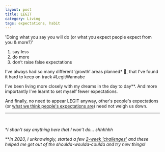 ```yaml
---
layout: post
title: LEGIT
category: Living
tags: expectations, habit
---
```


'Doing what you say you will do (or what you expect people expect from you & more?)'

1. say less
2. do more
3. don’t raise false expectations

I've always had so many different ‘growth’ areas planned* 🤤, that I've found it hard to keep on track #LegitWannabe

I've been living more closely with my dreams in the day to day**. And more importantly I've learnt to set myself fewer expectations.

And finally, no need to appear LEGIT anyway, other's people's expectations (or [what we think people's expectations are][id2]) need not weigh us down.


---
<br>

*_I shan't say anything here that I won’t do...  shhhhhh_  

**_In 2020, I unknowingly, started a few [2-week 'challenges'][id1] and these helped me get out of the shoulda-woulda-coulda and try new things!_


[id1]:dudolavida.com/living/2-week-challenges "2 week challenges blogpost"
[id2]:https://dudolavida.com/dudas/doubts-of-the-self/ "Doubts"
